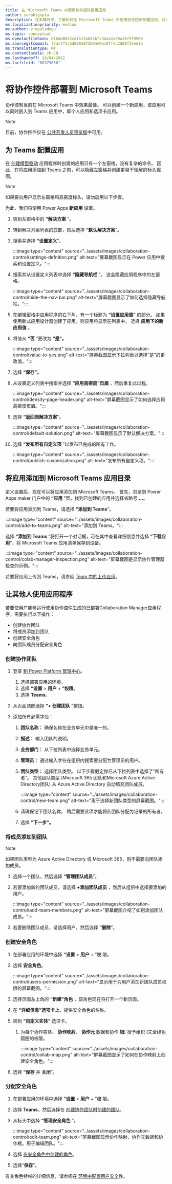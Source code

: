 ```yaml
---
title: 在 Microsoft Teams 中使用协作控件部署应用
author: surbhigupta
description: 在本模块中，了解如何在 Microsoft Teams 中使用协作控制部署应用，以及如何让其他人使用你的应用。
ms.localizationpriority: medium
ms.author: v-npaladugu
ms.topic: conceptual
ms.openlocfilehash: 816dd8052cdfb13ab83bfc34ae2a99a16f9f9569
ms.sourcegitcommit: f2ac771cbd608e872604e9ac8ffec2d08f55ee1a
ms.translationtype: MT
ms.contentlocale: zh-CN
ms.lasthandoff: 10/04/2022
ms.locfileid: "68373036"
---
```

# <a name="deploy-collaboration-controls-to-microsoft-teams"></a>将协作控件部署到 Microsoft Teams

协作控制当前在 Microsoft Teams 中效果最佳。 可以创建一个新应用，该应用可以同时嵌入到 Teams 应用中，即个人应用和选项卡应用。

> [!NOTE]
> 目前，协作控件仅在 [公共开发人员预览版](~/resources/dev-preview/developer-preview-intro.md)中可用。

## <a name="configure-the-app-for-teams"></a>为 Teams 配置应用

在 [创建模型驱动](~/samples/app-with-collaboration-controls.md#create-a-model-driven-application) 应用程序时创建的应用只有一个左窗格，没有复杂的命令。 因此，在将应用添加到 Teams 之前，可以隐藏左窗格并创建更易于理解的标头视图。

> [!NOTE]
> 如果要向用户显示左窗格和高密度标头，请勿启用以下步骤。

为此，我们将使用 Power Apps **新应用** 设置。

1. 转到左窗格中的 **“解决方案** ”。

1. 转到解决方案列表的底部，然后选择 **“默认解决方案**”。

1. 搜索并选择 **“设置定义**”。

     :::image type="content" source="../assets/images/collaboration-control/settings-defnition.png" alt-text="屏幕截图显示在 Power 应用中搜索和设置定义。":::

1. 搜索并从设置定义列表中选择 **“隐藏导航栏** ”。 这会隐藏应用程序中的左窗格。

     :::image type="content" source="../assets/images/collaboration-control/hide-the-nav-bar.png" alt-text="屏幕截图显示了如何选择隐藏导航栏。":::

1. 在编辑窗格中应用程序的右下角，有一个标题为 **“设置应用值”** 的部分。 如果使用新式应用设计器创建了应用，则应用将显示在列表中。 选择 **应用下的新应用值** 。

1. 将值从 **“否** ”更改为 **“是”。**

     :::image type="content" source="../assets/images/collaboration-control/value-to-yes.png" alt-text="屏幕截图显示下拉列表以选择“是”的更改值。":::

1. 选择 **“保存”。**

1. 从设置定义列表中搜索并选择 **“应用高密度”页眉** ，然后重复此过程。

     :::image type="content" source="../assets/images/collaboration-control/density-page-header.png" alt-text="屏幕截图显示了如何选择应用高密度页眉。":::

1. 选择 **“返回到解决方案**”。

     :::image type="content" source="../assets/images/collaboration-control/default-solution.png" alt-text="屏幕截图显示了默认解决方案。":::

1. 选择 **“发布所有自定义项** ”以发布已完成的所有工作。

     :::image type="content" source="../assets/images/collaboration-control/publish-cusomization.png" alt-text="发布所有自定义项。":::

## <a name="add-the-app-to-microsoft-teams-app-catalog"></a>将应用添加到 Microsoft Teams 应用目录

定义设置后，现在可以将应用添加到 Microsoft Teams。 首先，浏览到 Power Apps maker 门户中的 **“应用** ”页，找到已创建的应用并选择省略号 **...**。

若要将应用添加到 Teams，请选择 **“添加到 Teams**”。

:::image type="content" source="../assets/images/collaboration-control/add-to-teams.png" alt-text="添加到 Teams。":::

选择 **“添加到 Teams** ”将打开一个对话框，可在其中查看详细信息并选择 **“下载应用**”，将 Microsoft Teams 应用清单保存到设备。

:::image type="content" source="../assets/images/collaboration-control/colab-manager-inspection.png" alt-text="屏幕截图是显示协作管理器检查的示例。":::

若要将应用上传到 Teams，请参阅 [Team 中的上传应用](~/concepts/deploy-and-publish/apps-upload.md)。

## <a name="enable-others-to-use-your-application"></a>让其他人使用应用程序

若要使用户能够运行使用协作控件生成的已部署Collaboration Manager应用程序，需要执行以下操作：

* 创建协作团队
* 将成员添加到团队
* 创建安全角色
* 向团队成员分配安全角色

### <a name="create-a-collaboration-team"></a>创建协作团队

1. 登录 [到 Power Platform 管理中心](https://admin.powerplatform.microsoft.com/environments)。

     1. 选择部署应用的环境。
     1. 选择 **“设置** > **用户** + **”权限**。
     1. 选择 **Teams**。

1. 从页面顶部选择 **“+ 创建团队** ”按钮。

1. 添加所有必需字段：
     1. **团队名称：** 确保名称在业务单元中是唯一的。
     1. **描述：** 输入团队的说明。
     1. **业务部门：** 从下拉列表中选择业务单元。
     1. **管理员：** 通过输入字符在组织内搜索要分配为管理员的用户。
     1. **团队类型：** 选择团队类型。 以下步骤假定你已从下拉列表中选择了“所有者”。 其他团队类型 (Microsoft 365 团队和Microsoft Azure Active Directory团队) 从 Azure Active Directory 自动填充团队成员。

         :::image type="content" source="../assets/images/collaboration-control/new-team.png" alt-text="用于选择新团队类型的屏幕截图。":::

     1. 请确保记下团队名称。 稍后需要此项才能将此团队分配为记录的所有者。

     1. 选择 **“下一步”。**

### <a name="add-members-to-the-team"></a>将成员添加到团队

> [!NOTE]
> 如果团队类型为 Azure Active Directory 或 Microsoft 365，则不需要向团队添加成员。

1. 选择一个团队，然后选择 **“管理团队成员**”。

1. 若要添加新的团队成员，请选择 **+添加团队成员** ，然后从组织中选择要添加的用户。

     :::image type="content" source="../assets/images/collaboration-control/add-team-members.png" alt-text="屏幕截图介绍了如何添加团队成员。":::

1. 若要删除团队成员，请选择用户，然后选择 **“删除**”。

### <a name="create-a-security-role"></a>创建安全角色

1. 在部署应用的环境中选择 **“设置** > **用户** + ”**权** 限。

1. 选择 **安全角色**。

     :::image type="content" source="../assets/images/collaboration-control/users-permission.png" alt-text="显示用于为用户添加新团队成员权限的屏幕截图。":::

1. 选择页面左上角的 **“新建”角色** ，该角色现在将打开一个新页面。

1. 在 **“详细信息”选项卡上**，提供安全角色的名称。

1. 转到 **“自定义实体”** 选项卡。

     1. 为每个协作实体、 **协作映射**、 **协作元** 数据和协作 **根**) 授予组织 (完全绿色圆圈的权限。

         :::image type="content" source="../assets/images/collaboration-control/collab-map.png" alt-text="屏幕截图显示了如何在协作映射上创建安全角色。":::

1. 选择 **“保存** 并 **关闭**”。

### <a name="assign-security-roles"></a>分配安全角色

1. 在部署应用的环境中选择 **“设置** > **用户** + ”**权** 限。

1. 选择 **Teams**，然后选择在 [创建协作团队时创建的团队](#create-a-collaboration-team)。

1. 从标头中选择 **“管理安全角色** ”。

     :::image type="content" source="../assets/images/collaboration-control/edit-team.png" alt-text="屏幕截图显示协作映射、协作元数据和协作根。用于编辑团队。":::

1. 选择 [在安全角色中创建的角色](#create-a-security-role)。

1. 选择“**保存**”。

有关角色特权的详细信息，请参阅在 [环境中配置用户安全](/power-platform/admin/database-security)性。
